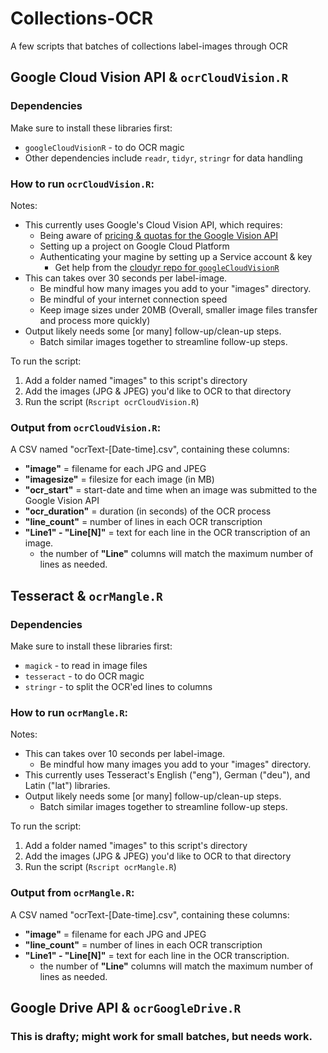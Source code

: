 # Collections-OCR
A few scripts that batches of collections label-images through OCR

## Google Cloud Vision API & `ocrCloudVision.R`
### Dependencies 
Make sure to install these libraries first:
- `googleCloudVisionR` - to do OCR magic 
- Other dependencies include `readr`, `tidyr`, `stringr` for data handling

### How to run `ocrCloudVision.R`:
Notes:
- This currently uses Google's Cloud Vision API, which requires:
  - Being aware of [pricing & quotas for the Google Vision API](https://cloud.google.com/vision/pricing)
  - Setting up a project on Google Cloud Platform
  - Authenticating your magine by setting up a Service account & key 
    - Get help from the [cloudyr repo for `googleCloudVisionR`](https://cloudyr.github.io/googleCloudVisionR/)
- This can takes over 30 seconds per label-image.
  - Be mindful how many images you add to your "images" directory.
  - Be mindful of your internet connection speed
  - Keep image sizes under 20MB
    (Overall, smaller image files transfer and process more quickly)
- Output likely needs some [or many] follow-up/clean-up steps.
  - Batch similar images together to streamline follow-up steps.

To run the script:
1. Add a folder named "images" to this script's directory
2. Add the images (JPG & JPEG) you'd like to OCR to that directory
3. Run the script (`Rscript ocrCloudVision.R`)

### Output from `ocrCloudVision.R`:
A CSV named "ocrText-[Date-time].csv", containing these columns:
- **"image"** = filename for each JPG and JPEG
- **"imagesize"** = filesize for each image (in MB)
- **"ocr_start"** = start-date and time when an image was submitted to the Google Vision API
- **"ocr_duration"** = duration (in seconds) of the OCR process
- **"line_count"** = number of lines in each OCR transcription
- **"Line1" - "Line[N]"** = text for each line in the OCR transcription of an image.
  - the number of **"Line"** columns will match the maximum number of lines as needed.


## Tesseract & `ocrMangle.R`
### Dependencies 
Make sure to install these libraries first:
- `magick` - to read in image files
- `tesseract` - to do OCR magic 
- `stringr` - to split the OCR'ed lines to columns

### How to run `ocrMangle.R`:
Notes:
- This can takes over 10 seconds per label-image.
  - Be mindful how many images you add to your "images" directory.
- This currently uses Tesseract's English ("eng"), German ("deu"), and Latin ("lat") libraries. 
- Output likely needs some [or many] follow-up/clean-up steps.
  - Batch similar images together to streamline follow-up steps.

To run the script:
1. Add a folder named "images" to this script's directory
2. Add the images (JPG & JPEG) you'd like to OCR to that directory
3. Run the script (`Rscript ocrMangle.R`)

### Output from `ocrMangle.R`:
A CSV named "ocrText-[Date-time].csv", containing these columns:
- **"image"** = filename for each JPG and JPEG
- **"line_count"** = number of lines in each OCR transcription
- **"Line1" - "Line[N]"** = text for each line in the OCR transcription.
  - the number of **"Line"** columns will match the maximum number of lines as needed.


## Google Drive API & `ocrGoogleDrive.R`
### This is drafty; might work for small batches, but needs work.
